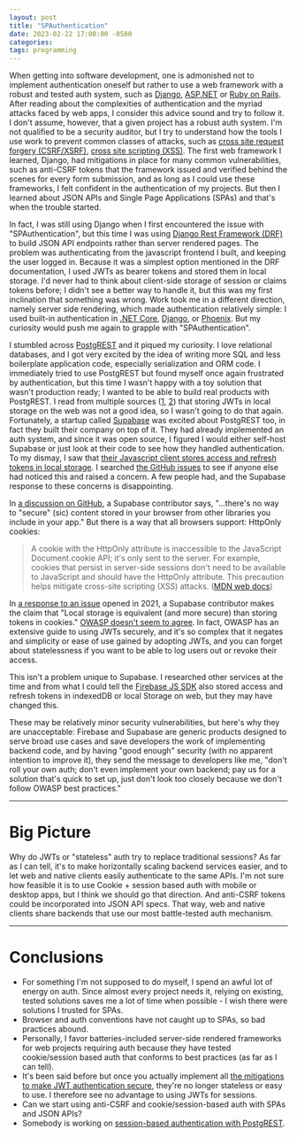 ```yaml
---
layout: post
title: "SPAuthentication"
date: 2023-02-22 17:00:00 -0500
categories:
tags: programming
---
```


When getting into software development, one is admonished not to implement authentication oneself but rather to use a web framework with a robust and tested auth system, such as [Django](https://www.djangoproject.com/), [ASP.NET](https://dotnet.microsoft.com/en-us/learn/aspnet/what-is-aspnet) or [Ruby on Rails](https://rubyonrails.org/). After reading about the complexities of authentication and the myriad attacks faced by web apps, I consider this advice sound and try to follow it. I don't assume, however, that a given project has a robust auth system. I'm not qualified to be a security auditor, but I try to understand how the tools I use work to prevent common classes of attacks, such as [cross site request forgery (CSRF/XSRF)](https://owasp.org/www-community/attacks/csrf), [cross site scripting (XSS)](https://owasp.org/www-community/attacks/xss/). The first web framework I learned, Django, had mitigations in place for many common vulnerabilities, such as anti-CSRF tokens that the framework issued and verified behind the scenes for every form submission, and as long as I could use these frameworks, I felt confident in the authentication of my projects. But then I learned about JSON APIs and Single Page Applications (SPAs) and that's when the trouble started.

In fact, I was still using Django when I first encountered the issue with "SPAuthentication", but this time I was using [Django Rest Framework (DRF)](https://www.django-rest-framework.org/) to build JSON API endpoints rather than server rendered pages. The problem was authenticating from the javascript frontend I built, and keeping the user logged in. Because it was a simplest option mentioned in the DRF documentation, I used JWTs as bearer tokens and stored them in local storage. I'd never had to think about client-side storage of session or claims tokens before; I didn't see a better way to handle it, but this was my first inclination that something was wrong. Work took me in a different direction, namely server side rendering, which made authentication relatively simple: I used built-in authentication in [.NET Core](https://dotnet.microsoft.com/en-us/), [Django](https://www.djangoproject.com/), or [Phoenix](https://www.phoenixframework.org/). But my curiosity would push me again to grapple with "SPAuthentication".

I stumbled across [PostgREST](https://postgrest.org/en/stable/) and it piqued my curiosity. I love relational databases, and I got very excited by the idea of writing more SQL and less boilerplate application code, especially serialization and ORM code. I immediately tried to use PostgREST but found myself once again frustrated by authentication, but this time I wasn't happy with a toy solution that wasn't production ready; I wanted to be able to build real products with PostgREST. I read from multiple sources ([1](https://cheatsheetseries.owasp.org/cheatsheets/JSON_Web_Token_for_Java_Cheat_Sheet.html#token-storage-on-client-side), [2](http://cryto.net/%7Ejoepie91/blog/2016/06/13/stop-using-jwt-for-sessions/)) that storing JWTs in local storage on the web was not a good idea, so I wasn't going to do that again. Fortunately, a startup called [Supabase](https://supabase.com/) was excited about PostgREST too, in fact they built their company on top of it. They had already implemented an auth system, and since it was open source, I figured I would either self-host Supabase or just look at their code to see how they handled authentication. To my dismay, I saw that [their Javascript client stores access and refresh tokens in local storage](https://github.com/supabase/gotrue/issues/946). I searched [the GitHub issues](https://github.com/supabase/gotrue/issues?q=is%3Aissue+xss) to see if anyone else had noticed this and raised a concern. A few people had, and the Supabase response to these concerns is disappointing.

In [a discussion on GitHub](https://github.com/supabase/supabase/discussions/3640), a Supabase contributor says, "...there's no way to "secure" (sic) content stored in your browser from other libraries you include in your app." But there is a way that all browsers support: HttpOnly cookies:

> A cookie with the HttpOnly attribute is inaccessible to the JavaScript Document.cookie API; it's only sent to the server. For example, cookies that persist in server-side sessions don't need to be available to JavaScript and should have the HttpOnly attribute. This precaution helps mitigate cross-site scripting (XSS) attacks. ([MDN web docs](https://developer.mozilla.org/en-US/docs/Web/HTTP/Cookies#restrict_access_to_cookies))

In [a response to an issue](https://github.com/supabase/gotrue-js/issues/167#issuecomment-1368010176) opened in 2021, a Supabase contributor makes the claim that "Local storage is equivalent (and more secure) than storing tokens in cookies." [OWASP doesn't seem to agree](https://cheatsheetseries.owasp.org/cheatsheets/JSON_Web_Token_for_Java_Cheat_Sheet.html#token-storage-on-client-side). In fact, OWASP has an extensive guide to using JWTs securely, and it's so complex that it negates and simplicity or ease of use gained by adopting JWTs, and you can forget about statelessness if you want to be able to log users out or revoke their access.


This isn't a problem unique to Supabase. I researched other services at the time and from what I could tell the [Firebase JS SDK](https://github.com/firebase/firebase-js-sdk) also stored access and refresh tokens in indexedDB or local Storage on web, but they may have changed this.

These may be relatively minor security vulnerabilities, but here's why they are unacceptable: Firebase and Supabase are generic products designed to serve broad use cases and save developers the work of implementing backend code, and by having "good enough" security (with no apparent intention to improve it), they send the message to developers like me, "don't roll your own auth; don't even implement your own backend; pay us for a solution that's quick to set up, just don't look too closely because we don't follow OWASP best practices."

---

# Big Picture

Why do JWTs or "stateless" auth try to replace traditional sessions? As far as I can tell, it's to make horizontally scaling backend services easier, and to let web and native clients easily authenticate to the same APIs. I'm not sure how feasible it is to use Cookie + session based auth with mobile or desktop apps, but I think we should go that direction. And anti-CSRF tokens could be incorporated into JSON API specs. That way, web and native clients share backends that use our most battle-tested auth mechanism.

---

# Conclusions

- For something I'm not supposed to do myself, I spend an awful lot of energy on auth. Since almost every project needs it, relying on existing, tested solutions saves me a lot of time when possible - I wish there were solutions I trusted for SPAs.
- Browser and auth conventions have not caught up to SPAs, so bad practices abound.
- Personally, I favor batteries-included server-side rendered frameworks for web projects requiring auth because they have tested cookie/session based auth that conforms to best practices (as far as I can tell).
- It's been said before but once you actually implement all [the mitigations to make JWT authentication secure](https://cheatsheetseries.owasp.org/cheatsheets/JSON_Web_Token_for_Java_Cheat_Sheet.html), they're no longer stateless or easy to use. I therefore see no advantage to using JWTs for sessions.
- Can we start using anti-CSRF and cookie/session-based auth with SPAs and JSON APIs?
- Somebody is working on [session-based authentication with PostgREST](https://github.com/monacoremo/postgrest-sessions-example).
